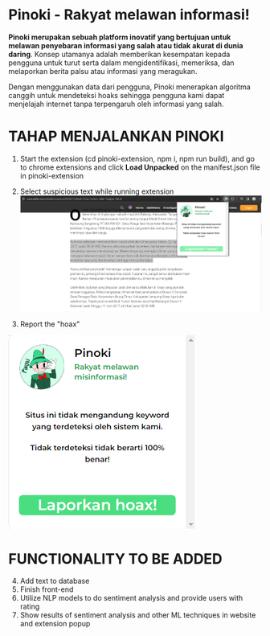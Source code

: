 # Pinoki - Rakyat melawan informasi!

**Pinoki merupakan sebuah platform inovatif yang bertujuan untuk melawan penyebaran informasi yang salah atau tidak akurat di dunia daring**. Konsep utamanya adalah memberikan kesempatan kepada pengguna untuk turut serta dalam mengidentifikasi, memeriksa, dan melaporkan berita palsu atau informasi yang meragukan.

Dengan menggunakan data dari pengguna, Pinoki menerapkan algoritma canggih untuk mendeteksi hoaks sehingga pengguna kami dapat menjelajah internet tanpa terpengaruh oleh informasi yang salah.

# TAHAP MENJALANKAN PINOKI

1. Start the extension (cd pinoki-extension, npm i, npm run build), and go to chrome extensions and click **Load Unpacked** on the manifest.json file in pinoki-extension

2. Select suspicious text while running extension
![Alt text](/misc/image.png)

3. Report the "hoax"


![Alt text](/misc/buttonClick.png) 

# FUNCTIONALITY TO BE ADDED
4. Add text to database
5. Finish front-end
6. Utilize NLP models to do sentiment analysis and provide users with rating
7. Show results of sentiment analysis and other ML techniques in website and extension popup
